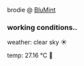 brodie @ [BluMint](https://www.linkedin.com/company/blumint-io/)

<!--weather_start-->
### working conditions..

weather: clear sky ☀️

temp: 27.16 °C 🥶

<!--weather_end-->
